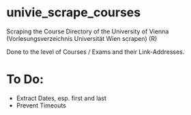 # univie_scrape_courses
Scraping the Course Directory of the University of Vienna (Vorlesungsverzeichnis Universität Wien scrapen) (R)

Done to the level of Courses / Exams and their Link-Addresses.

# To Do:

- Extract Dates, esp. first and last
- Prevent Timeouts